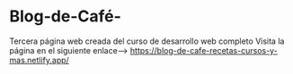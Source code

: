 # Blog-de-Café-
Tercera página web creada del curso de desarrollo web completo
Visita la página en el siguiente enlace--> https://blog-de-cafe-recetas-cursos-y-mas.netlify.app/
